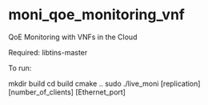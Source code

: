 # moni_qoe_monitoring_vnf

QoE Monitoring with VNFs in the Cloud

Required: libtins-master

To run:

mkdir build
cd build
cmake ..
sudo ./live_moni [replication] [number_of_clients] [Ethernet_port]


